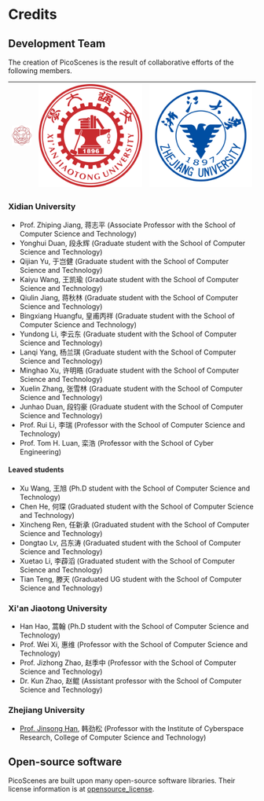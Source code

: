 # Credits

## Development Team

The creation of PicoScenes is the result of collaborative efforts of the following members.

| ![Xidian University](/images/logos/Xidian_University.png) | ![Xi'an Jiaotong University](/images/logos/XiJiao.png) | ![Zhejiang University](/images/logos/Zhejiang_University.png) |
|:---:|:---:|:---:|

### Xidian University

- Prof. Zhiping Jiang, 蒋志平 (Associate Professor with the School of Computer Science and Technology)
- Yonghui Duan, 段永辉 (Graduate student with the School of Computer Science and Technology)
- Qijian Yu, 于岂健 (Graduate student with the School of Computer Science and Technology)
- Kaiyu Wang, 王凯瑜 (Graduate student with the School of Computer Science and Technology)
- Qiulin Jiang, 蒋秋林 (Graduate student with the School of Computer Science and Technology)
- Bingxiang Huangfu, 皇甫丙祥 (Graduate student with the School of Computer Science and Technology)
- Yundong Li, 李云东 (Graduate student with the School of Computer Science and Technology)
- Lanqi Yang, 杨兰琪 (Graduate student with the School of Computer Science and Technology)
- Minghao Xu, 许明晧 (Graduate student with the School of Computer Science and Technology)
- Xuelin Zhang, 张雪林 (Graduate student with the School of Computer Science and Technology)
- Junhao Duan, 段钧豪 (Graduate student with the School of Computer Science and Technology)
- Prof. Rui Li, 李瑞 (Professor with the School of Computer Science and Technology)
- Prof. Tom H. Luan, 栾浩 (Professor with the School of Cyber Engineering)

#### Leaved students

- Xu Wang, 王旭 (Ph.D student with the School of Computer Science and Technology)
- Chen He, 何琛 (Graduated student with the School of Computer Science and Technology)
- Xincheng Ren, 任新承 (Graduated student with the School of Computer Science and Technology)
- Dongtao Lv, 吕东涛 (Graduated student with the School of Computer Science and Technology)
- Xuetao Li, 李薜滔 (Graduated student with the School of Computer Science and Technology)
- Tian Teng, 滕天 (Graduated UG student with the School of Computer Science and Technology)

### Xi'an Jiaotong University

- Han Hao, 蒿翰 (Ph.D student with the School of Computer Science and Technology)
- Prof. Wei Xi, 惠维 (Professor with the School of Computer Science and Technology)
- Prof. Jizhong Zhao, 赵季中 (Professor with the School of Computer Science and Technology)
- Dr. Kun Zhao, 赵鲲 (Assistant professor with the School of Computer Science and Technology)

### Zhejiang University

- [Prof. Jinsong Han](https://person.zju.edu.cn/en/hanjinsong), 韩劲松 (Professor with the Institute of Cyberspace Research, College of Computer Science and Technology)

## Open-source software

PicoScenes are built upon many open-source software libraries. Their license information is at [opensource_license](/opensource_license).
